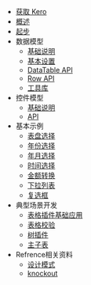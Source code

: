 * [获取 Kero](install.md)
* [概述](overview.md)
* [起步](gettingstarted.md)
* 数据模型
  * [基础说明](datatable.md)
  * [基本设置](dataTableUse.md)
  * [DataTable API](udatatable.md)
  * [Row API](row.md)
  * [工具库](core.md)
* 控件模型
  * [基础说明](module.md)
  * [API](moduleapi.md)
* 基本示例
  * [表盘选择](clockpicker.md)
  * [年份选择](ex_year.md)
  * [年月选择](ex_yearmonth.md)
  * [时间选择](ex_time.md)
  * [金额转换](currency_ex.md)
  * [下拉列表](combobox_ex.md)
  * [复选框](ex_checkbox.md)
* 典型场景开发
  * [表格插件基础应用](grid.md)
  * [表格校验](gridValidate.md)
  * [树插件](tree.md)
  * [主子表](mainChild.md)
* Refrence相关资料
  * [设计模式](arch.md)
  * [knockout](knockout.md)
